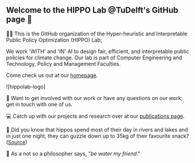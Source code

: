 ## Welcome to the HIPPO Lab @TuDelft's GitHub page 👋

🙋‍♀️ This is the GitHub organization of the Hyper-heuristic and Interpretable Public Policy Optimization (HIPPO) Lab; 

We work 'WITH' and 'IN' AI to design fair, efficient, and interpretable public policies for climate change. Our lab is part of Computer Engineering and Technology, Policy and Management Faculties. 

Come check us out at our [homepage]([https://www.tudelft.nl/ai/hippo-lab]).

![hippolab-logo]

🤝 Want to get involved with our work or have any questions on our work; get in touch with one of us.

💻 Catch up with our projects and research over at our [publications page]().

🍿 Did you know that hippos spend most of their day in rivers and lakes and in just one night, they can guzzle down up to 35kg of their favourite snack? ([Source](https://www.natgeokids.com/uk/discover/animals/general-animals/ten-hippo-facts/))

🧙 As a not so a philosopher says, "*be water my friend*."
